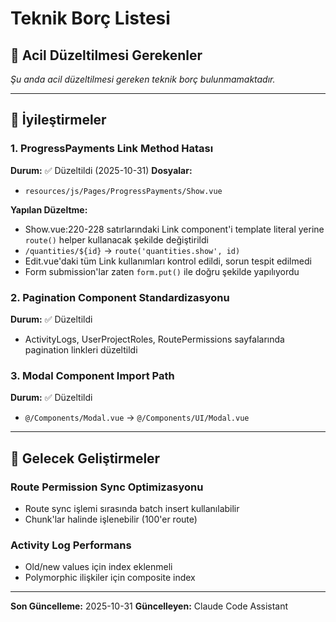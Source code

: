 # Teknik Borç Listesi

## 🐛 Acil Düzeltilmesi Gerekenler

_Şu anda acil düzeltilmesi gereken teknik borç bulunmamaktadır._

---

## 📝 İyileştirmeler

### 1. ProgressPayments Link Method Hatası
**Durum:** ✅ Düzeltildi (2025-10-31)
**Dosyalar:**
- `resources/js/Pages/ProgressPayments/Show.vue`

**Yapılan Düzeltme:**
- Show.vue:220-228 satırlarındaki Link component'i template literal yerine `route()` helper kullanacak şekilde değiştirildi
- `/quantities/${id}` → `route('quantities.show', id)`
- Edit.vue'daki tüm Link kullanımları kontrol edildi, sorun tespit edilmedi
- Form submission'lar zaten `form.put()` ile doğru şekilde yapılıyordu

### 2. Pagination Component Standardizasyonu
**Durum:** ✅ Düzeltildi
- ActivityLogs, UserProjectRoles, RoutePermissions sayfalarında pagination linkleri düzeltildi

### 3. Modal Component Import Path
**Durum:** ✅ Düzeltildi
- `@/Components/Modal.vue` → `@/Components/UI/Modal.vue`

---

## 🔮 Gelecek Geliştirmeler

### Route Permission Sync Optimizasyonu
- Route sync işlemi sırasında batch insert kullanılabilir
- Chunk'lar halinde işlenebilir (100'er route)

### Activity Log Performans
- Old/new values için index eklenmeli
- Polymorphic ilişkiler için composite index

---

**Son Güncelleme:** 2025-10-31
**Güncelleyen:** Claude Code Assistant
